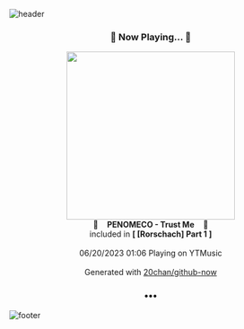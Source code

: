 ![header](https://capsule-render.vercel.app/api?type=wave&height=170&section=header&fontColor=090707&fontAlignX=45&fontAlignY=65&fontSize=100)

<h3 align="center">🎵 Now Playing... 🎵</h3>
<p align="center">
  <a href="https://music.youtube.com/watch?v=p_kNRBIg4OI">
    <img width="300" src="https://lh3.googleusercontent.com/KXqd8sQ8LvIF0UvP0ytpsagJuU8t63zBE7MMeFuDaLiEwTGslnZXSJEQBKhqkZXdMIbH7pzuYHWf5d87">
  </a>
  <br>
  🎵&nbsp&nbsp&nbsp <b>PENOMECO - Trust Me</b> &nbsp&nbsp&nbsp🎵
  <br>
  included in <b>[ [Rorschach] Part 1 ]</b>
  
  <br />
  <br />
  06/20/2023 01:06 Playing on YTMusic
  <br />
  <br />
  Generated with <a href="https://github.com/20chan/github-now">20chan/github-now</a>
</p>

<h3 align="center">•••</h3>

![footer](https://capsule-render.vercel.app/api?type=wave&height=150&section=footer)
